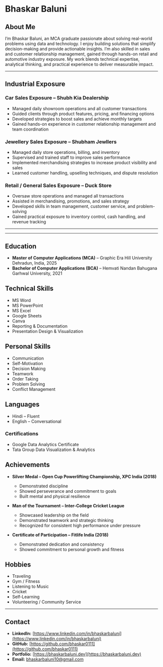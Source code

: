 # Bhaskar Baluni

## About Me
I’m Bhaskar Baluni, an MCA graduate passionate about solving real-world problems using data and technology. I enjoy building solutions that simplify decision-making and provide actionable insights. I’m also skilled in sales and customer relationship management, gained through hands-on retail and automotive industry exposure. My work blends technical expertise, analytical thinking, and practical experience to deliver measurable impact.

---

## Industrial Exposure

### Car Sales Exposure – Shubh Kia Dealership
- Managed daily showroom operations and all customer transactions
- Guided clients through product features, pricing, and financing options
- Developed strategies to boost sales and achieve monthly targets
- Gained hands-on experience in customer relationship management and team coordination

### Jewellery Sales Exposure – Shubham Jewllers
- Managed daily store operations, billing, and inventory
- Supervised and trained staff to improve sales performance
- Implemented merchandising strategies to increase product visibility and sales
- Learned customer handling, upselling techniques, and dispute resolution

### Retail / General Sales Exposure – Duck Store
- Oversaw store operations and managed all transactions
- Assisted in merchandising, promotions, and sales strategy
- Developed skills in team management, customer service, and problem-solving
- Gained practical exposure to inventory control, cash handling, and revenue tracking

---

---

## Education

- **Master of Computer Applications (MCA)** – Graphic Era Hill University Dehradun, India, 2025  
- **Bachelor of Computer Applications (BCA)** – Hemvati Nandan Bahugana Garhwal University, 2021

## Technical Skills

- MS Word  
- MS PowerPoint  
- MS Excel  
- Google Sheets  
- Canva  
- Reporting & Documentation  
- Presentation Design & Visualization

## Personal Skills

- Communication  
- Self-Motivation  
- Decision Making  
- Teamwork  
- Order Taking  
- Problem Solving  
- Conflict Management

## Languages

- Hindi – Fluent  
- English – Conversational



### Certifications
- Google Data Analytics Certificate  
- Tata Group Data Visualization & Analytics

## Achievements

- **Silver Medal – Open Cup Powerlifting Championship, XPC India (2018)**
  - Demonstrated discipline
  - Showed perseverance and commitment to goals
  - Built mental and physical resilience

- **Man of the Tournament – Inter-College Cricket League**
  - Showcased leadership on the field
  - Demonstrated teamwork and strategic thinking
  - Recognized for consistent high performance under pressure

- **Certificate of Participation – Fitlife India (2018)**
  - Demonstrated dedication and consistency
  - Showed commitment to personal growth and fitness

## Hobbies

- Traveling  
- Gym / Fitness    
- Listening to Music  
- Cricket  
- Self-Learning  
- Volunteering / Community Service

---

## Contact
- **LinkedIn:** [https://www.linkedin.com/in/bhaskarbaluni](https://www.linkedin.com/in/bhaskarbaluni)
- **GitHub:** [https://github.com/bhaskar0111](https://github.com/bhaskar0111)
- **Portfolio:** [https://bhaskarbaluni.dev](https://bhaskarbaluni.dev)
- **Email:** bhaskarbaluni10@gmail.com
